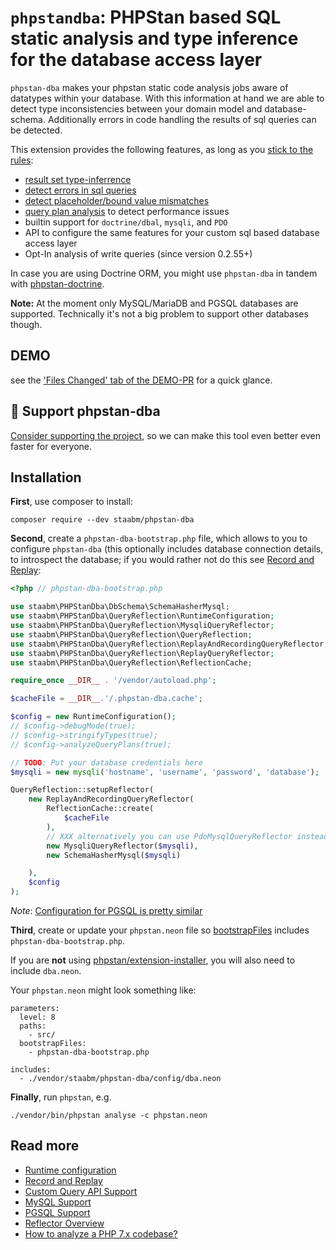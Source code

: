 # `phpstandba`: PHPStan based SQL static analysis and type inference for the database access layer

`phpstan-dba` makes your phpstan static code analysis jobs aware of datatypes within your database.
With this information at hand we are able to detect type inconsistencies between your domain model and database-schema.
Additionally errors in code handling the results of sql queries can be detected.

This extension provides the following features, as long as you [stick to the rules](https://staabm.github.io/2022/07/23/phpstan-dba-inference-placeholder.html#the-golden-phpstan-dba-rules):

* [result set type-inferrence](https://staabm.github.io/2022/06/19/phpstan-dba-type-inference.html)
* [detect errors in sql queries](https://staabm.github.io/2022/08/05/phpstan-dba-syntax-error-detection.html)
* [detect placeholder/bound value mismatches](https://staabm.github.io/2022/07/30/phpstan-dba-placeholder-validation.html)
* [query plan analysis](https://staabm.github.io/2022/08/16/phpstan-dba-query-plan-analysis.html) to detect performance issues
* builtin support for `doctrine/dbal`, `mysqli`, and `PDO`
* API to configure the same features for your custom sql based database access layer
* Opt-In analysis of write queries (since version 0.2.55+)

In case you are using Doctrine ORM, you might use `phpstan-dba` in tandem with [phpstan-doctrine](https://github.com/phpstan/phpstan-doctrine).

**Note:**
At the moment only MySQL/MariaDB and PGSQL databases are supported. Technically it's not a big problem to support other databases though.


## DEMO

see the ['Files Changed' tab of the DEMO-PR](https://github.com/staabm/phpstan-dba/pull/61/files#diff-98a3c43049f6a0c859c0303037d9773534396533d7890bad187d465d390d634e) for a quick glance.

## 💌 Support phpstan-dba

[Consider supporting the project](https://github.com/sponsors/staabm), so we can make this tool even better even faster for everyone.

## Installation

**First**, use composer to install:

```shell
composer require --dev staabm/phpstan-dba
```

**Second**, create a `phpstan-dba-bootstrap.php` file, which allows to you to configure `phpstan-dba` (this optionally includes database connection details, to introspect the database; if you would rather not do this see [Record and Replay](https://github.com/staabm/phpstan-dba/blob/main/docs/record-and-replay.md):

```php
<?php // phpstan-dba-bootstrap.php

use staabm\PHPStanDba\DbSchema\SchemaHasherMysql;
use staabm\PHPStanDba\QueryReflection\RuntimeConfiguration;
use staabm\PHPStanDba\QueryReflection\MysqliQueryReflector;
use staabm\PHPStanDba\QueryReflection\QueryReflection;
use staabm\PHPStanDba\QueryReflection\ReplayAndRecordingQueryReflector;
use staabm\PHPStanDba\QueryReflection\ReplayQueryReflector;
use staabm\PHPStanDba\QueryReflection\ReflectionCache;

require_once __DIR__ . '/vendor/autoload.php';

$cacheFile = __DIR__.'/.phpstan-dba.cache';

$config = new RuntimeConfiguration();
// $config->debugMode(true);
// $config->stringifyTypes(true);
// $config->analyzeQueryPlans(true);

// TODO: Put your database credentials here
$mysqli = new mysqli('hostname', 'username', 'password', 'database');

QueryReflection::setupReflector(
    new ReplayAndRecordingQueryReflector(
        ReflectionCache::create(
            $cacheFile
        ),
        // XXX alternatively you can use PdoMysqlQueryReflector instead
        new MysqliQueryReflector($mysqli),
        new SchemaHasherMysql($mysqli)

    ),
    $config
);
```

*Note*: [Configuration for PGSQL is pretty similar](https://github.com/staabm/phpstan-dba/blob/main/docs/pgsql.md)

**Third**, create or update your `phpstan.neon` file so [bootstrapFiles](https://phpstan.org/config-reference#bootstrap) includes `phpstan-dba-bootstrap.php`.

If you are **not** using [phpstan/extension-installer](https://github.com/phpstan/extension-installer), you will also need to include `dba.neon`.

Your `phpstan.neon` might look something like:

```neon
parameters:
  level: 8
  paths:
    - src/
  bootstrapFiles:
    - phpstan-dba-bootstrap.php

includes:
  - ./vendor/staabm/phpstan-dba/config/dba.neon
```

**Finally**, run `phpstan`, e.g.

```shell
./vendor/bin/phpstan analyse -c phpstan.neon
```

## Read more

- [Runtime configuration](https://github.com/staabm/phpstan-dba/blob/main/docs/configuration.md)
- [Record and Replay](https://github.com/staabm/phpstan-dba/blob/main/docs/record-and-replay.md)
- [Custom Query API Support](https://github.com/staabm/phpstan-dba/blob/main/docs/rules.md)
- [MySQL Support](https://github.com/staabm/phpstan-dba/blob/main/docs/mysql.md)
- [PGSQL Support](https://github.com/staabm/phpstan-dba/blob/main/docs/pgsql.md)
- [Reflector Overview](https://github.com/staabm/phpstan-dba/blob/main/docs/reflectors.md)
- [How to analyze a PHP 7.x codebase?](https://github.com/staabm/phpstan-dba/blob/main/docs/faq.md)
